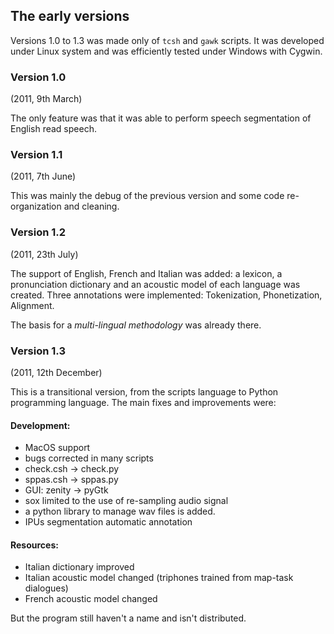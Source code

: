 ## The early versions

Versions 1.0 to 1.3 was made only of `tcsh` and `gawk` scripts. 
It was developed under Linux system and was efficiently tested 
under Windows with Cygwin.


### Version 1.0 

(2011, 9th March)

The only feature was that it was able to perform speech segmentation 
of English read speech.


### Version 1.1 

(2011, 7th June)

This was mainly the debug of the previous version and some code
re-organization and cleaning.


### Version 1.2 

(2011, 23th July)

The support of English, French and Italian was added: a lexicon,
a pronunciation dictionary and an acoustic model of each language
was created. Three annotations were implemented: Tokenization, 
Phonetization, Alignment.

The basis for a *multi-lingual methodology* was already there. 


### Version 1.3 

(2011, 12th December)

This is a transitional version, from the scripts language to Python
programming language. The main fixes and improvements were:

#### Development:
    
- MacOS support
- bugs corrected in many scripts
- check.csh -> check.py
- sppas.csh -> sppas.py
- GUI: zenity ->  pyGtk
- sox limited to the use of re-sampling audio signal
- a python library to manage wav files is added.
- IPUs segmentation automatic annotation

#### Resources:
    
- Italian dictionary improved
- Italian acoustic model changed (triphones trained from map-task dialogues)
- French acoustic model changed

But the program still haven't a name and isn't distributed.
